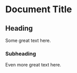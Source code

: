 # Document Title

<a name="link"></a>
## Heading
Some great text here.

<a name="child-link"></a>
### Subheading
Even more great text here.






